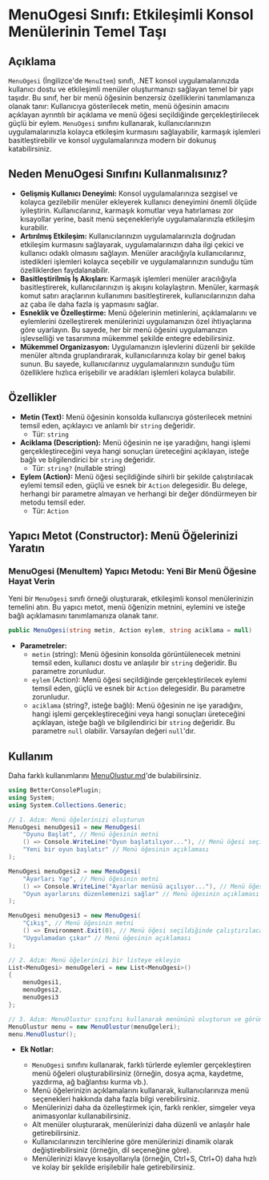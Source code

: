 # MenuOgesi Sınıfı: Etkileşimli Konsol Menülerinin Temel Taşı

## Açıklama

`MenuOgesi` (İngilizce'de `MenuItem`) sınıfı, .NET konsol uygulamalarınızda kullanıcı dostu ve etkileşimli menüler oluşturmanızı sağlayan temel bir yapı taşıdır. Bu sınıf, her bir menü öğesinin benzersiz özelliklerini tanımlamanıza olanak tanır: Kullanıcıya gösterilecek metin, menü öğesinin amacını açıklayan ayrıntılı bir açıklama ve menü öğesi seçildiğinde gerçekleştirilecek güçlü bir eylem. `MenuOgesi` sınıfını kullanarak, kullanıcılarınızın uygulamalarınızla kolayca etkileşim kurmasını sağlayabilir, karmaşık işlemleri basitleştirebilir ve konsol uygulamalarınıza modern bir dokunuş katabilirsiniz.

## Neden MenuOgesi Sınıfını Kullanmalısınız?

*   **Gelişmiş Kullanıcı Deneyimi:** Konsol uygulamalarınıza sezgisel ve kolayca gezilebilir menüler ekleyerek kullanıcı deneyimini önemli ölçüde iyileştirin. Kullanıcılarınız, karmaşık komutlar veya hatırlaması zor kısayollar yerine, basit menü seçenekleriyle uygulamalarınızla etkileşim kurabilir.
*   **Artırılmış Etkileşim:** Kullanıcılarınızın uygulamalarınızla doğrudan etkileşim kurmasını sağlayarak, uygulamalarınızın daha ilgi çekici ve kullanıcı odaklı olmasını sağlayın. Menüler aracılığıyla kullanıcılarınız, istedikleri işlemleri kolayca seçebilir ve uygulamalarınızın sunduğu tüm özelliklerden faydalanabilir.
*   **Basitleştirilmiş İş Akışları:** Karmaşık işlemleri menüler aracılığıyla basitleştirerek, kullanıcılarınızın iş akışını kolaylaştırın. Menüler, karmaşık komut satırı araçlarının kullanımını basitleştirerek, kullanıcılarınızın daha az çaba ile daha fazla iş yapmasını sağlar.
*   **Esneklik ve Özelleştirme:** Menü öğelerinin metinlerini, açıklamalarını ve eylemlerini özelleştirerek menülerinizi uygulamanızın özel ihtiyaçlarına göre uyarlayın. Bu sayede, her bir menü öğesini uygulamanızın işlevselliği ve tasarımına mükemmel şekilde entegre edebilirsiniz.
*   **Mükemmel Organizasyon:** Uygulamanızın işlevlerini düzenli bir şekilde menüler altında gruplandırarak, kullanıcılarınıza kolay bir genel bakış sunun. Bu sayede, kullanıcılarınız uygulamalarınızın sunduğu tüm özelliklere hızlıca erişebilir ve aradıkları işlemleri kolayca bulabilir.

## Özellikler

*   **Metin (Text):** Menü öğesinin konsolda kullanıcıya gösterilecek metnini temsil eden, açıklayıcı ve anlamlı bir `string` değeridir.
    *   Tür: `string`
*   **Aciklama (Description):** Menü öğesinin ne işe yaradığını, hangi işlemi gerçekleştireceğini veya hangi sonuçları üreteceğini açıklayan, isteğe bağlı ve bilgilendirici bir `string` değeridir.
    *   Tür: `string?` (nullable string)
*   **Eylem (Action):** Menü öğesi seçildiğinde sihirli bir şekilde çalıştırılacak eylemi temsil eden, güçlü ve esnek bir `Action` delegesidir. Bu delege, herhangi bir parametre almayan ve herhangi bir değer döndürmeyen bir metodu temsil eder.
    *   Tür: `Action`

## Yapıcı Metot (Constructor): Menü Öğelerinizi Yaratın

### MenuOgesi (MenuItem) Yapıcı Metodu: Yeni Bir Menü Öğesine Hayat Verin

Yeni bir `MenuOgesi` sınıfı örneği oluşturarak, etkileşimli konsol menülerinizin temelini atın. Bu yapıcı metot, menü öğenizin metnini, eylemini ve isteğe bağlı açıklamasını tanımlamanıza olanak tanır.

```csharp
public MenuOgesi(string metin, Action eylem, string aciklama = null)
```

*   **Parametreler:**
    *   `metin` (string): Menü öğesinin konsolda görüntülenecek metnini temsil eden, kullanıcı dostu ve anlaşılır bir `string` değeridir. Bu parametre zorunludur.
    *   `eylem` (Action): Menü öğesi seçildiğinde gerçekleştirilecek eylemi temsil eden, güçlü ve esnek bir `Action` delegesidir. Bu parametre zorunludur.
    *   `aciklama` (string?, isteğe bağlı): Menü öğesinin ne işe yaradığını, hangi işlemi gerçekleştireceğini veya hangi sonuçları üreteceğini açıklayan, isteğe bağlı ve bilgilendirici bir `string` değeridir. Bu parametre `null` olabilir. Varsayılan değeri `null`'dır.

## Kullanım

Daha farklı kullanımlarını [MenuOlustur.md](MenuOlustur.md)'de bulabilirsiniz.
```csharp
using BetterConsolePlugin;
using System;
using System.Collections.Generic;

// 1. Adım: Menü öğelerinizi oluşturun
MenuOgesi menuOgesi1 = new MenuOgesi(
    "Oyunu Başlat", // Menü öğesinin metni
    () => Console.WriteLine("Oyun başlatılıyor..."), // Menü öğesi seçildiğinde çalıştırılacak eylem
    "Yeni bir oyun başlatır" // Menü öğesinin açıklaması
);

MenuOgesi menuOgesi2 = new MenuOgesi(
    "Ayarları Yap", // Menü öğesinin metni
    () => Console.WriteLine("Ayarlar menüsü açılıyor..."), // Menü öğesi seçildiğinde çalıştırılacak eylem
    "Oyun ayarlarını düzenlemenizi sağlar" // Menü öğesinin açıklaması
);

MenuOgesi menuOgesi3 = new MenuOgesi(
    "Çıkış", // Menü öğesinin metni
    () => Environment.Exit(0), // Menü öğesi seçildiğinde çalıştırılacak eylem
    "Uygulamadan çıkar" // Menü öğesinin açıklaması
);

// 2. Adım: Menü öğelerinizi bir listeye ekleyin
List<MenuOgesi> menuOgeleri = new List<MenuOgesi>()
{
    menuOgesi1,
    menuOgesi2,
    menuOgesi3
};

// 3. Adım: MenuOlustur sınıfını kullanarak menünüzü oluşturun ve görüntüleyin
MenuOlustur menu = new MenuOlustur(menuOgeleri);
menu.MenuOlustur();
```

*   **Ek Notlar:**

    *   `MenuOgesi` sınıfını kullanarak, farklı türlerde eylemler gerçekleştiren menü öğeleri oluşturabilirsiniz (örneğin, dosya açma, kaydetme, yazdırma, ağ bağlantısı kurma vb.).
    *   Menü öğelerinizin açıklamalarını kullanarak, kullanıcılarınıza menü seçenekleri hakkında daha fazla bilgi verebilirsiniz.
    *   Menülerinizi daha da özelleştirmek için, farklı renkler, simgeler veya animasyonlar kullanabilirsiniz.
    *   Alt menüler oluşturarak, menülerinizi daha düzenli ve anlaşılır hale getirebilirsiniz.
    *   Kullanıcılarınızın tercihlerine göre menülerinizi dinamik olarak değiştirebilirsiniz (örneğin, dil seçeneğine göre).
    *   Menülerinizi klavye kısayollarıyla (örneğin, Ctrl+S, Ctrl+O) daha hızlı ve kolay bir şekilde erişilebilir hale getirebilirsiniz.



